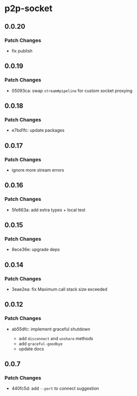 # p2p-socket

## 0.0.20

### Patch Changes

- fix publish

## 0.0.19

### Patch Changes

- 05093ca: swap `stream#pipeline` for custom socket proxying

## 0.0.18

### Patch Changes

- e7bd1fc: update packages

## 0.0.17

### Patch Changes

- ignore more stream errors

## 0.0.16

### Patch Changes

- 5fe663a: add extra types + local test

## 0.0.15

### Patch Changes

- 8ece36e: upgrade deps

## 0.0.14

### Patch Changes

- 3eae2ea: fix Maximum call stack size exceeded

## 0.0.12

### Patch Changes

- ab55dfc: implement graceful shutdown

  - add `disconnect` and `unshare` methods
  - add `graceful-goodbye`
  - update docs

## 0.0.7

### Patch Changes

- 440fc5d: add `--port` to connect suggestion
